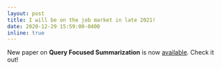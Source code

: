 ```yaml
---
layout: post
title: I will be on the job market in late 2021!
date: 2020-12-29 15:59:00-0400
inline: true
---
```


New paper on **Query Focused Summarization** is now [available](https://arxiv.org/pdf/2012.14774.pdf). Check it out!